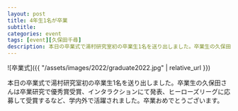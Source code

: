 ```yaml
---
layout: post
title: 4年生1名が卒業
subtitle: 
categories: event
tags: [event][久保田千尋]
description: 本日の卒業式で湯村研究室初の卒業生1名を送り出しました。卒業生の久保田さんは卒業研究で優秀賞受賞、インタラクションにて発表、ヒーローズリーグに応募して受賞するなど、学内外で活躍されました。卒業おめでとうございます。
---
```

![卒業式]({{ "/assets/images/2022/graduate2022.jpg" | relative_url }})

本日の卒業式で湯村研究室初の卒業生1名を送り出しました。卒業生の久保田さんは卒業研究で優秀賞受賞、インタラクションにて発表、ヒーローズリーグに応募して受賞するなど、学内外で活躍されました。卒業おめでとうございます。